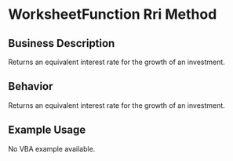 # WorksheetFunction Rri Method

## Business Description
Returns an equivalent interest rate for the growth of an investment.

## Behavior
Returns an equivalent interest rate for the growth of an investment.

## Example Usage
No VBA example available.